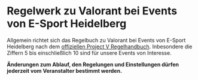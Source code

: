 # Regelwerk zu Valorant bei Events von E-Sport Heidelberg

Allgemein richtet sich das Regelbuch zu Valorant bei Events von E-Sport Heidelberg nach dem [offiziellen Project V Regelhandbuch](https://projectv.gg/rules). Inbesondere die Ziffern 5 bis einschließlich 10 sind für unsere Events von Interesse. 

**Änderungen zum Ablauf, den Regelungen und Einstellungen dürfen jederzeit vom Veranstalter bestimmt werden.**